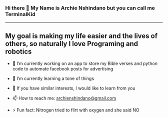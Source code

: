 ### Hi there 👋 My Name is Archie Nshindano but you can call me TerminalKid 
-------------------------------------------------------------------------------------

My goal is making my life easier and the lives of others, so naturally I love Programing and robotics 
-------------------------------------------------------------------------------------

- 🔭 I’m currently working on an app to store my Bible verses and python code to automate facebook posts for advertising
  
- 🌱 I’m currently learning a tone of things
  
- 🤔 If you have similar interests, I would like to learn from you
  
- 📫 How to reach me: archienshindano@gmail.com

- ⚡ Fun fact: Nitrogen tried to flirt with oxygen and she said NO

<!--
**TerminalKid/TerminalKid** is a ✨ _special_ ✨ repository because its `README.md` (this file) appears on your GitHub profile.

Here are some ideas to get you started:

- 🔭 I’m currently working on ...
- 🌱 I’m currently learning ...
- 👯 I’m looking to collaborate on ...
- 🤔 I’m looking for help with ...
- 💬 Ask me about ...
- 📫 How to reach me: ...
- 😄 Pronouns: ...
- ⚡ Fun fact: ...
-->
